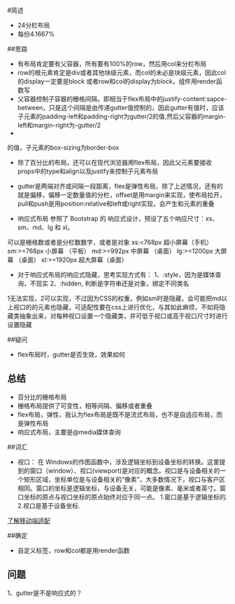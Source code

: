 #简述
- 24分栏布局
- 每份4.1667%

##思路
- 有布局肯定要有父容器，所有要有100%的row，然后用col来分栏布局
- row的根元素肯定是div或者其他块级元素，而col的未必是块级元素，因此col的display一定要是block
或者row和col的display为block，组件用render函数写
- 父容器控制子容器的栅格间隔，即相当于flex布局中的justify-content:sapce-between，只是这个间隔是由传递gutter值控制的，因此gutter有值时，应该子元素的padding-left和padding-right为gutter/2的值,然后父容器的margin-left和margin-right为-gutter/2
- 
的值，子元素的box-sizing为border-box
- 除了百分比的布局，还可以在现代浏览器用flex布局，因此父元素要接收props中的type和align以及justify来控制子元素布局


- gutter是两端对齐或间隔一段距离，flex是弹性布局，除了上述情况，还有的就是偏移，偏移一定数量值的分栏，offset是用margin来实现，使布局拉开，pull和push是用position:relative和left或right实现，会产生和元素的重叠

- 响应式布局
参照了 Bootstrap 的 响应式设计，预设了五个响应尺寸：xs、sm、md、lg 和 xl。

可以是栅格数或者是分栏数数字，或者是对象
xs:<768px 超小屏幕（手机）
sm:>=768px 小屏幕 （平板）
md:>=992px 中屏幕 （桌面）
lg:>=1200px 大屏幕 （桌面）
xl:>=1920px 超大屏幕（桌面）

- 对于响应式布局的响应式隐藏，思考实现方式有：
1、:style，因为是媒体查询，不现实
2、:hidden, 判断是字符串还是对象，绑定不同类名

1无法实现，2可以实现，不过因为CSS的权重，例如sm时是隐藏，会可能把md以上视口的的元素也隐藏，可适配性要在css上进行优化，与其如此麻烦，不如将隐藏类抽象出来，对每种视口设置一个隐藏类，并可低于视口或高于视口尺寸时进行设置隐藏


##疑问
- flex布局时，gutter是否生效，效果如何

## 总结
- 百分比的栅格布局
- 栅格布局提供了可变性，相等间隔、偏移或者重叠
- flex布局，弹性，我认为flex布局是既不是流式布局，也不是自适应布局，而是弹性布局
- 响应式布局，主要是@media媒体查询

##词汇
- 视口：
在 Windows的作图函数中，涉及逻辑坐标到设备坐标的转换。这里提到的窗口（window）、视口(viewport)是对应的概念。视口是与设备相关的一个矩形区域，坐标单位是与设备相关的“像素”，大多数情况下，视口与客户区相同。窗口的坐标是逻辑坐标，与设备无关，可能是像素、毫米或者英寸。窗口坐标的原点与视口坐标的原点始终对应于同一点。
1.窗口是基于逻辑坐标的.
2.视口是基于设备坐标.

[了解移动端适配](http://www.css88.com/archives/5975)

##确定
- 自定义标签，row和col都是用render函数 

## 问题
1、gutter是不是响应式的？
